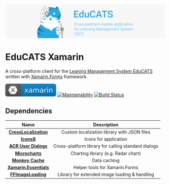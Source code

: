 [![EduCATS](./graphics/banner.png)](https://educats.bntu.by/)

# EduCATS Xamarin

A cross-platform client for the [Leaning Management System EduCATS](https://github.com/hawkrai/lmsystem) written with [Xamarin.Forms](https://github.com/xamarin/Xamarin.Forms) framework.

[![Framework](./graphics/badge-xamarin.svg)](https://github.com/xamarin/Xamarin.Forms)
[![Maintainability](https://api.codeclimate.com/v1/badges/6365134f4e3ce083fe15/maintainability)](https://codeclimate.com/github/IlyaLehchylin/educats-xamarin/maintainability)
[![Build Status](https://app.bitrise.io/app/40deffc8ec9f68cb/status.svg?token=lad_Hoh-bh7sdRhCkidZjQ&branch=develop)](https://app.bitrise.io/app/40deffc8ec9f68cb)

## Dependencies

| Name                                                                      | Description                                         |
| :---:                                                                     | :---:                                               |
| **[CrossLocalization](https://github.com/nyxbull/CrossLocalization)**     | Custom localization library with JSON files         |
| **[Icons8](https://icons8.com/)**                                         | Icons for application                               |
| **[ACR User Dialogs](https://github.com/aritchie/userdialogs)**           | Cross-platform library for calling standard dialogs |
| **[Microcharts](https://github.com/dotnet-ad/Microcharts)**               | Charting library (e.g. Radar chart)                 |
| **[Monkey Cache](https://github.com/jamesmontemagno/monkey-cache)**       | Data caching                                        |
| **[Xamarin.Essentials](https://docs.microsoft.com/xamarin/essentials/)**  | Helper tools for Xamarin.Forms                      |
| **[FFImageLoading](https://github.com/luberda-molinet/FFImageLoading)**   | Library for extended image loading & handling       |
